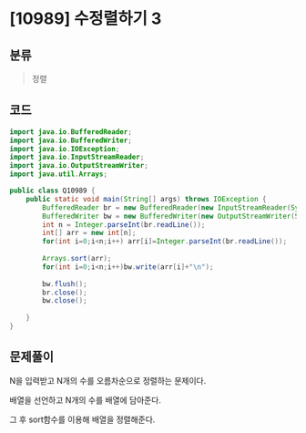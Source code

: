 # [10989] 수정렬하기 3

## 분류
> 정렬

## 코드
```java
import java.io.BufferedReader;
import java.io.BufferedWriter;
import java.io.IOException;
import java.io.InputStreamReader;
import java.io.OutputStreamWriter;
import java.util.Arrays;

public class Q10989 {
	public static void main(String[] args) throws IOException {
		BufferedReader br = new BufferedReader(new InputStreamReader(System.in));
		BufferedWriter bw = new BufferedWriter(new OutputStreamWriter(System.out));
		int n = Integer.parseInt(br.readLine());
		int[] arr = new int[n];
		for(int i=0;i<n;i++) arr[i]=Integer.parseInt(br.readLine());
		
		Arrays.sort(arr);
		for(int i=0;i<n;i++)bw.write(arr[i]+"\n");
		
		bw.flush();
		br.close();
		bw.close();
		
	}
}

```

## 문제풀이

N을 입력받고 N개의 수를 오름차순으로 정렬하는 문제이다.

배열을 선언하고 N개의 수를 배열에 담아준다.

그 후 sort함수를 이용해 배열을 정렬해준다.